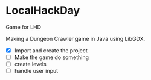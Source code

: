 # LocalHackDay
Game for LHD

Making a Dungeon Crawler game in Java using LibGDX.

- [x] Import and create the project
- [ ] Make the game do something
- [ ] create levels
- [ ] handle user input
